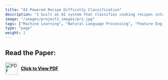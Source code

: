 ```yaml
---
title: "AI-Powered Recipe Difficulty Classification"
description: "I built an AI system that classifies cooking recipes into four categories using Natural Language Processing and Machine Learning. The model analyses ingredients, steps, and techniques to help users make informed culinary choices. This project showcases advanced AI applications in food tech, enabling intuitive, user-centered cooking experiences."
image: "/images/project1_images/pr1.jpg"
tags: ["Machine Learning", "Natural Language Processing", "Feature Engineering", "Recipe Classification", "Random Forest", "AI in Cooking", "LIME Interpretability", "Text Processing", "Python for Machine Learning"]
type: "page"
weight: 1
---
```

<h2>Read the Paper:</h2>

<div style="display: flex; align-items: center; gap: 10px;">
    <a href="/papers/project_1_paper.pdf" target="_blank" style="text-decoration: none;">
        <img src="/images/pdf-icon.png" alt="PDF" style="width: 40px; height: 40px; vertical-align: middle;">
    </a>
    <a href="/papers/project_1_paper.pdf" target="_blank" style="font-weight: bold; color: black;">
        Click to View PDF
    </a>
</div>